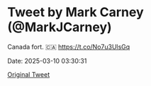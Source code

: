# Tweet by Mark Carney (@MarkJCarney)

Canada fort. 🇨🇦 https://t.co/No7u3UlsGq

Date: 2025-03-10 03:30:31

[Original Tweet](https://x.com/MarkJCarney/status/1898939496122528100)

